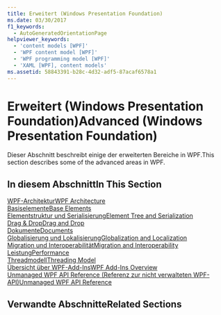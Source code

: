 ```yaml
---
title: Erweitert (Windows Presentation Foundation)
ms.date: 03/30/2017
f1_keywords:
  - AutoGeneratedOrientationPage
helpviewer_keywords:
  - 'content models [WPF]'
  - 'WPF content model [WPF]'
  - 'WPF programming model [WPF]'
  - 'XAML [WPF], content models'
ms.assetid: 58843391-b28c-4d32-adf5-87acaf6578a1
---
```

# <a name="advanced-windows-presentation-foundation"></a><span data-ttu-id="5e905-102">Erweitert (Windows Presentation Foundation)</span><span class="sxs-lookup"><span data-stu-id="5e905-102">Advanced (Windows Presentation Foundation)</span></span>
<span data-ttu-id="5e905-103">Dieser Abschnitt beschreibt einige der erweiterten Bereiche in WPF.</span><span class="sxs-lookup"><span data-stu-id="5e905-103">This section describes some of the advanced areas in WPF.</span></span>  
  
## <a name="in-this-section"></a><span data-ttu-id="5e905-104">In diesem Abschnitt</span><span class="sxs-lookup"><span data-stu-id="5e905-104">In This Section</span></span>  
 [<span data-ttu-id="5e905-105">WPF-Architektur</span><span class="sxs-lookup"><span data-stu-id="5e905-105">WPF Architecture</span></span>](wpf-architecture.md)  
 [<span data-ttu-id="5e905-106">Basiselemente</span><span class="sxs-lookup"><span data-stu-id="5e905-106">Base Elements</span></span>](base-elements.md)  
 [<span data-ttu-id="5e905-107">Elementstruktur und Serialisierung</span><span class="sxs-lookup"><span data-stu-id="5e905-107">Element Tree and Serialization</span></span>](element-tree-and-serialization.md)  
 [<span data-ttu-id="5e905-108">Drag & Drop</span><span class="sxs-lookup"><span data-stu-id="5e905-108">Drag and Drop</span></span>](drag-and-drop.md)  
 [<span data-ttu-id="5e905-109">Dokumente</span><span class="sxs-lookup"><span data-stu-id="5e905-109">Documents</span></span>](documents.md)  
 [<span data-ttu-id="5e905-110">Globalisierung und Lokalisierung</span><span class="sxs-lookup"><span data-stu-id="5e905-110">Globalization and Localization</span></span>](globalization-and-localization.md)  
 [<span data-ttu-id="5e905-111">Migration und Interoperabilität</span><span class="sxs-lookup"><span data-stu-id="5e905-111">Migration and Interoperability</span></span>](migration-and-interoperability.md)  
 [<span data-ttu-id="5e905-112">Leistung</span><span class="sxs-lookup"><span data-stu-id="5e905-112">Performance</span></span>](performance.md)  
 [<span data-ttu-id="5e905-113">Threadmodell</span><span class="sxs-lookup"><span data-stu-id="5e905-113">Threading Model</span></span>](threading-model.md)  
 [<span data-ttu-id="5e905-114">Übersicht über WPF-Add-Ins</span><span class="sxs-lookup"><span data-stu-id="5e905-114">WPF Add-Ins Overview</span></span>](../app-development/wpf-add-ins-overview.md)  
 [<span data-ttu-id="5e905-115">Unmanaged WPF API Reference (Referenz zur nicht verwalteten WPF-API)</span><span class="sxs-lookup"><span data-stu-id="5e905-115">Unmanaged WPF API Reference</span></span>](wpf-unmanaged-api-reference.md)  
  
## <a name="related-sections"></a><span data-ttu-id="5e905-116">Verwandte Abschnitte</span><span class="sxs-lookup"><span data-stu-id="5e905-116">Related Sections</span></span>
